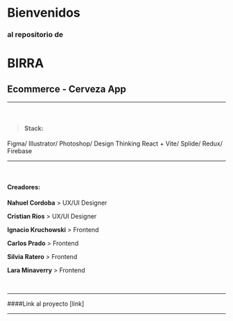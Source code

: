 # Bienvenidos 
### al repositorio de 
# BIRRA 
## Ecommerce - Cerveza App
                    

-------------
<br>

>  #### Stack:
Figma/ Illustrator/ Photoshop/ Design Thinking
React + Vite/ Splide/ Redux/ Firebase

-------------

<br>

#### Creadores:
**Nahuel Cordoba** > UX/UI Designer

**Cristian Rios** > UX/UI Designer

**Ignacio Kruchowski** > Frontend

**Carlos Prado** > Frontend

**Silvia Ratero** > Frontend

**Lara Minaverry** > Frontend

<br>

-------------

####Link al proyecto [link]

-------------

